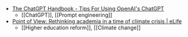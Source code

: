 - [The ChatGPT Handbook - Tips For Using OpenAI's ChatGPT](https://www.reddit.com/r/ChatGPTCoding/comments/zjn7ar/the_chatgpt_handbook_tips_for_using_openais/)
	- [[ChatGPT]], [[Prompt engineering]]
- [Point of View: Rethinking academia in a time of climate crisis | eLife](https://elifesciences.org/articles/84991)
	- [[Higher education reform]], [[Climate change]]